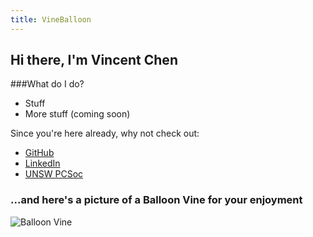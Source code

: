```yaml
---
title: VineBalloon
---
```

## Hi there, I'm Vincent Chen

###What do I do?

* Stuff
* More stuff (coming soon)

Since you're here already, why not check out: 

* [GitHub](https://github.com/VineBalloon)
* [LinkedIn](https://www.linkedin.com/in/vincent-chen-49a46ba5/)
* [UNSW PCSoc](https://unswpcsoc.com)

### ...and here's a picture of a Balloon Vine for your enjoyment

![Balloon Vine](https://www.flickr.com/photos/11541098@N06/19034451704)


